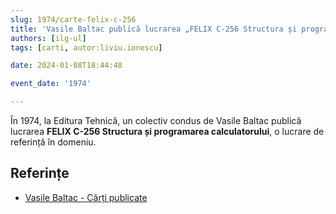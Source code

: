 ```yaml
---
slug: 1974/carte-felix-c-256
title: 'Vasile Baltac publică lucrarea „FELIX C-256 Structura și programarea calculatorului”'
authors: [ilg-ul]
tags: [carti, autor:liviu.ionescu]

date: 2024-01-08T18:44:48

event_date: '1974'

---
```


În 1974, la Editura Tehnică, un colectiv condus de Vasile Baltac publică lucrarea **FELIX C-256 Structura și programarea calculatorului**, o lucrare de
referință în domeniu.

<!-- truncate -->

## Referințe

- [Vasile Baltac - Cărți publicate](https://sites.google.com/site/vasilebaltac/Home/carti)
